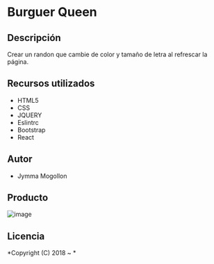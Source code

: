 # Burguer Queen


## Descripción

Crear un randon que cambie de color y tamaño de letra al refrescar la página.

##  Recursos utilizados

* HTML5
* CSS
* JQUERY
* Eslintrc 
* Bootstrap
* React



## Autor

* Jymma Mogollon



## Producto

![image](assets/images/.png)


## Licencia

*Copyright (C) 2018 ~ *
